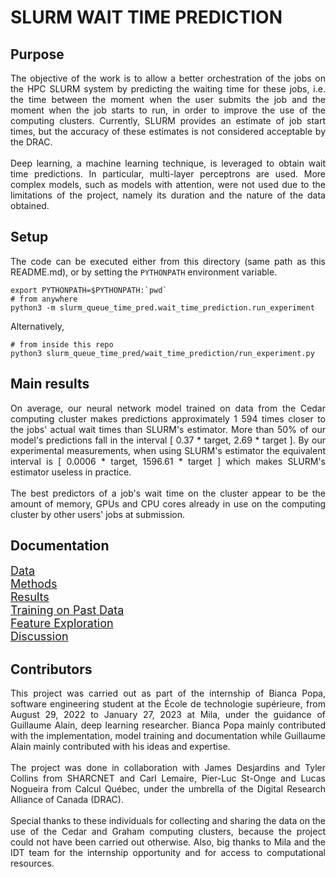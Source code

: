 # SLURM WAIT TIME PREDICTION

## Purpose

<div align="justify">The objective of the work is to allow a better orchestration of the jobs on the HPC SLURM system by predicting the waiting time for these jobs, i.e. the time between the moment when the user submits the job and the moment when the job starts to run, in order to improve the use of the computing clusters. Currently, SLURM provides an estimate of job start times, but the accuracy of these estimates is not considered acceptable by the DRAC. 
<br></br>
Deep learning, a machine learning technique, is leveraged to obtain wait time predictions. In particular, multi-layer perceptrons are used. More complex models, such as models with attention, were not used due to the limitations of the project, namely its duration and the nature of the data obtained.
</div>


## Setup

<div align="justify">The code can be executed either from this directory (same path as this README.md), or by setting the <code>PYTHONPATH</code> environment variable.
</div>

```
export PYTHONPATH=$PYTHONPATH:`pwd`
# from anywhere
python3 -m slurm_queue_time_pred.wait_time_prediction.run_experiment 
```
Alternatively,
```
# from inside this repo
python3 slurm_queue_time_pred/wait_time_prediction/run_experiment.py
```


## Main results

<div align="justify">On average, our neural network model trained on data from the Cedar computing cluster makes predictions 
approximately 1 594 times closer to the jobs' actual wait times than SLURM's estimator. More than 50% of our model's predictions
fall in the interval [ 0.37 * target, 2.69 * target ]. By our experimental measurements, when using SLURM's estimator the equivalent interval is [ 0.0006 * target, 1596.61 * target ] which makes SLURM's estimator useless in practice.
<br></br>
The best predictors of a job's wait time on the cluster appear to be the amount of memory, GPUs and CPU cores already in use on the computing cluster by other users' jobs at submission.
</div>

## Documentation

 <font size="4"><a href="docs/0_Data.md">Data</a><br>
<a href="docs/1_Methods.md">Methods</a><br>
<a href="docs/2_Results.md">Results</a><br>
<a href="docs/3_Train_on_past_data.md">Training on Past Data</a><br>
<a href="docs/4_Feature_exploration.md">Feature Exploration</a><br>
<a href="docs/5_Discussion.md">Discussion</a><br>
</font>


## Contributors

<div align="justify">This project was carried out as part of the internship of Bianca Popa, software engineering student at the École de technologie supérieure, from August 29, 2022 to January 27, 2023 at Mila, under the guidance of Guillaume Alain, deep learning researcher. Bianca Popa mainly contributed with the implementation, model training and documentation while Guillaume Alain mainly contributed with his ideas and expertise.
<br></br>
The project was done in collaboration with James Desjardins and Tyler Collins from SHARCNET and Carl Lemaire, Pier-Luc St-Onge and Lucas Nogueira from Calcul Québec, under the umbrella of the Digital Research Alliance of Canada (DRAC). 
<br></br>
Special thanks to these individuals for collecting and sharing the data on the use of the Cedar and Graham computing clusters, because the project could not have been carried out otherwise. Also, big thanks to Mila and the IDT team for the internship opportunity and for access to computational resources.
</div>

